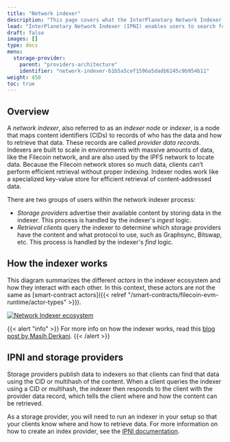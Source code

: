 ```yaml
---
title: "Network indexer"
description: "This page covers what the InterPlanetary Network Indexer is, and what storage providers should know about it."
lead: "InterPlanetary Network Indexer (IPNI) enables users to search for content-addressable data available from storage providers. Providers can publish the CIDs of their data to a _Network Indexer_, and clients can query the network indexer to learn where to retrieve the content identified by those CIDs."
draft: false
images: []
type: docs
menu:
  storage-provider:
    parent: "providers-architecture"
    identifier: "network-indexer-b1b5a5cef1596a5dadb6245c9b954b11"
weight: 450
toc: true
---
```


## Overview

A _network indexer_, also referred to as an _indexer node_ or  _indexer_, is a node that maps content identifiers (CIDs) to records of who has the data and how to retrieve that data. These records are called _provider data records_. Indexers are built to scale in environments with massive amounts of data, like the Filecoin network, and are also used by the IPFS network to locate data. Because the Filecoin network stores so much data, clients can’t perform efficient retrieval without proper indexing. Indexer nodes work like a specialized key-value store for efficient retrieval of content-addressed data.

There are two groups of users within the network indexer process:

- _Storage providers_ advertise their available content by storing data in the indexer. This process is handled by the indexer's _ingest_ logic.
- _Retrieval clients_ query the indexer to determine which storage providers have the content and what protocol to use, such as Graphsync, Bitswap, etc. This process is handled by the indexer's _find_ logic.

## How the indexer works

This diagram summarizes the different _actors_ in the indexer ecosystem and how they interact with each other. In this context, these actors are not the same as [smart-contract actors]({{< relref "/smart-contracts/filecoin-evm-runtime/actor-types" >}}).

[![Network Indexer ecosystem](indexer.png)](indexer.png)

{{< alert "info" >}}
For more info on how the indexer works, read this [blog post by Masih Derkani](https://filecoin.io/blog/posts/how-does-the-network-indexer-work/).
{{< /alert >}}

## IPNI and storage providers

Storage providers publish data to indexers so that clients can find that data using the CID or multihash of the content. When a client queries the indexer using a CID or multihash, the indexer then responds to the client with the provider data record, which tells the client where and how the content can be retrieved.

As a storage provider, you will need to run an indexer in your setup so that your clients know where and how to retrieve data. For more information on how to create an index provider, see the [IPNI documentation](https://github.com/ipni/storetheindex/blob/main/doc/creating-an-index-provider.md).
